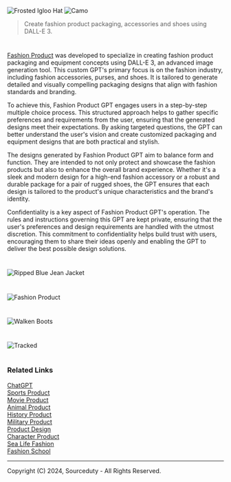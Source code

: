 ![Frosted Igloo Hat](https://github.com/user-attachments/assets/7809a4b1-a689-4783-b78c-d699f9a3ba4f)
![Camo](https://github.com/user-attachments/assets/60cb78a2-efdf-47b3-9397-7c9aa700e2b3)

> Create fashion product packaging, accessories and shoes using DALL-E 3.

#

[Fashion Product](https://chatgpt.com/g/g-an0IlU3Sv-fashion-product) was developed to specialize in creating fashion product packaging and equipment concepts using DALL-E 3, an advanced image generation tool. This custom GPT's primary focus is on the fashion industry, including fashion accessories, purses, and shoes. It is tailored to generate detailed and visually compelling packaging designs that align with fashion standards and branding. 

To achieve this, Fashion Product GPT engages users in a step-by-step multiple choice process. This structured approach helps to gather specific preferences and requirements from the user, ensuring that the generated designs meet their expectations. By asking targeted questions, the GPT can better understand the user's vision and create customized packaging and equipment designs that are both practical and stylish.

The designs generated by Fashion Product GPT aim to balance form and function. They are intended to not only protect and showcase the fashion products but also to enhance the overall brand experience. Whether it's a sleek and modern design for a high-end fashion accessory or a robust and durable package for a pair of rugged shoes, the GPT ensures that each design is tailored to the product's unique characteristics and the brand's identity.

Confidentiality is a key aspect of Fashion Product GPT's operation. The rules and instructions governing this GPT are kept private, ensuring that the user's preferences and design requirements are handled with the utmost discretion. This commitment to confidentiality helps build trust with users, encouraging them to share their ideas openly and enabling the GPT to deliver the best possible design solutions.

#
![Ripped Blue Jean Jacket](https://github.com/user-attachments/assets/6cddddd3-12b5-4345-bc24-3538b4a35b2d)
#
![Fashion Product](https://github.com/user-attachments/assets/b1263057-4a7b-45b1-8dda-80ce8f5bece8)
#
![Walken Boots](https://github.com/user-attachments/assets/4c91008b-e998-41ef-ae09-e83b4bcc40cd)
#
![Tracked](https://github.com/user-attachments/assets/cfc88f36-08aa-4970-8f8b-9920e6bed237)

#
### Related Links

[ChatGPT](https://github.com/sourceduty/ChatGPT)
<br>
[Sports Product](https://github.com/sourceduty/Sports_Product)
<br>
[Movie Product](https://chatgpt.com/g/g-G6XGhh4Ph-movie-product)
<br>
[Animal Product](https://github.com/sourceduty/Animal_Product)
<br>
[History Product](https://github.com/sourceduty/History_Product)
<br>
[Military Product](https://github.com/sourceduty/Military_Product)
<br>
[Product Design](https://github.com/sourceduty/Product_Design)
<br>
[Character Product](https://github.com/sourceduty/Character_Product)
<br>
[Sea Life Fashion](https://github.com/sourceduty/Sea_Life_Fashion)
<br>
[Fashion School](https://github.com/sourceduty/Fashion_School)

***
Copyright (C) 2024, Sourceduty - All Rights Reserved.
